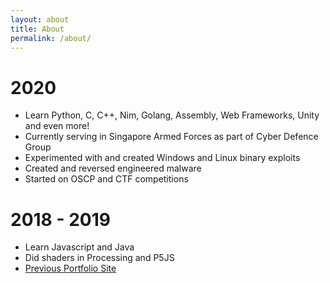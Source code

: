 ```yaml
---
layout: about
title: About
permalink: /about/
---
```


# 2020

- Learn Python, C, C++, Nim, Golang, Assembly, Web Frameworks, Unity and even more!
- Currently serving in Singapore Armed Forces as part of Cyber Defence Group
- Experimented with and created Windows and Linux binary exploits
- Created and reversed engineered malware
- Started on OSCP and CTF competitions

# 2018 - 2019

- Learn Javascript and Java
- Did shaders in Processing and P5JS
- [Previous Portfolio Site](https://mcdullti.github.io/homepage)
